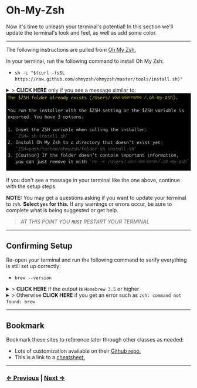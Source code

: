 # Oh-My-Zsh

Now it's time to unleash your terminal's potential! In this section we'll update the terminal's look and feel, as well as add some color.

---

The following instructions are pulled from [Oh My Zsh.](https://ohmyz.sh/)

In your terminal, run the following command to install Oh My Zsh:

- `sh -c "$(curl -fsSL https://raw.github.com/ohmyzsh/ohmyzsh/master/tools/install.sh)"`

<details>
  <summary>> <strong>CLICK HERE</strong> only if you see a message similar to: <img src="../../images/oh-my-zsh-verification.png" />
  </summary>

  Congratulations! If you see this message in your terminal, it means Oh-My-Zsh is already installed. Continue to the <a href="./7-node.md">next page!</a>
</details>

If you don't see a message in your terminal like the one above, continue with the setup steps.

**NOTE:** You may get a questions asking if you want to update your terminal to `zsh`. **Select `yes` for this.** If any warnings or errors occur, be sure to complete what is being suggested or get help.

> _AT THIS POINT YOU **`MUST`** RESTART YOUR TERMINAL_

---

## Confirming Setup

Re-open your terminal and run the following command to verify everything is still set up correctly:

- `brew --version`

<details>
  <summary>
  > <strong>CLICK HERE</strong> if the output is <code>Homebrew 3.5</code> or higher
  </summary>

  You're ready to continue to the <a href="./7-node.md">next page.</a>

</details>

<details>
  <summary>
  > Otherwise <strong>CLICK HERE</strong> if you get an error such as <code>zsh: command not found: brew</code>
  </summary>
  Run the following commands:

- ```echo 'export BREW_HOME="/home/linuxbrew/.linuxbrew/bin"' >> $HOME/.zshrc```
- ```echo 'export PATH="$PATH:$BREW_HOME"' >> $HOME/.zshrc```
- ```reset```

  Check again for confirmation with the command:

  - ```brew --version```

  You should see `Homebrew 3.5` or higher

  **If you are still getting errors at this point, <a href="../../error/error.md">click here</a> and do not continue with the following steps until you have Oh-My-Zsh properly installed**

</details>

---

## Bookmark

Bookmark these sites to reference later through other classes as needed:

- Lots of customization available on their [Github repo.](https://github.com/ohmyzsh/ohmyzsh/)
- This is a link to a [cheatsheet.](https://github.com/ohmyzsh/ohmyzsh/wiki/Cheatsheet)

---

### [⇐ Previous](./5-tree.md) | [Next ⇒](./7-node.md)
